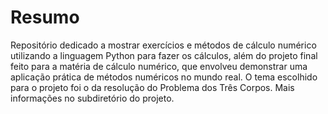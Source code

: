 # Resumo
Repositório dedicado a mostrar exercícios e métodos de cálculo numérico utilizando a linguagem Python para fazer os cálculos, além do projeto final feito para a matéria de cálculo numérico, que envolveu demonstrar uma aplicação prática de métodos numéricos no mundo real. O tema escolhido para o projeto foi o da resolução do Problema dos Três Corpos. Mais informações no subdiretório do projeto.
